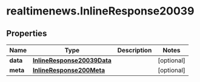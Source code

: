 # realtimenews.InlineResponse20039

## Properties

Name | Type | Description | Notes
------------ | ------------- | ------------- | -------------
**data** | [**InlineResponse20039Data**](InlineResponse20039Data.md) |  | [optional] 
**meta** | [**InlineResponse200Meta**](InlineResponse200Meta.md) |  | [optional] 


